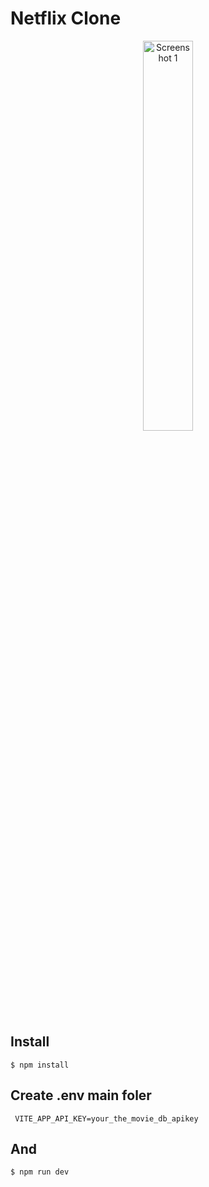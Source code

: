 # Netflix Clone

<p align="center">
  <img alt='Screenshot 1' src="./src/assets/img/netflix-clone.png" width="40%"/>
  
  <br/>
</p>






## Install ##

    $ npm install
## Create .env main foler ##
     VITE_APP_API_KEY=your_the_movie_db_apikey
## And ##
    $ npm run dev
